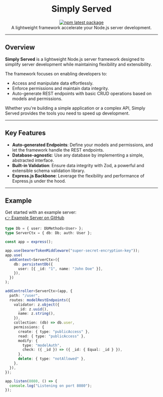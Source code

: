 <h1 align="center">Simply Served</h1>

<div align="center">

[![npm latest package](https://img.shields.io/npm/v/simply-served/latest.svg)](https://www.npmjs.com/package/simply-served)  
A lightweight framework accelerate your Node.js server development.

</div>

---

## Overview

**Simply Served** is a lightweight Node.js server framework designed to simplify server development while maintaining flexibility and extensibility.

The framework focuses on enabling developers to:

- Access and manipulate data effortlessly.
- Enforce permissions and maintain data integrity.
- Auto-generate REST endpoints with basic CRUD operations based on models and permissions.

Whether you're building a simple application or a complex API, Simply Served provides the tools you need to speed up development.

---

## Key Features

- **Auto-generated Endpoints**: Define your models and permissions, and let the framework handle the REST endpoints.
- **Database-agnostic**: Use any database by implementing a simple, abstracted interface.
- **Built-in Validation**: Ensure data integrity with Zod, a powerful and extensible schema validation library.
- **Express.js Backbone**: Leverage the flexibility and performance of Express.js under the hood.

---

## Example

Get started with an example server:  
[👉 Example Server on GitHub](https://github.com/WesleyEdwards/simply-served-example)

```typescript
type Db = { user: DbMethods<User> };
type ServerCtx = { db: Db; auth: User };

const app = express();

app.use(bearerTokenMiddleware("super-secret-encryption-key"));
app.use(
  addContext<ServerCtx>({
    db: persistentDb({
      user: [{ _id: "1", name: "John Doe" }],
    }),
  })
);

addController<ServerCtx>(app, {
  path: "/user",
  routes: modelRestEndpoints({
    validator: z.object({
      _id: z.uuid(),
      name: z.string(),
    }),
    collection: (db) => db.user,
    permissions: {
      create: { type: "publicAccess" },
      read: { type: "publicAccess" },
      modify: {
        type: "modelAuth",
        check: ({ _id }) => ({ _id: { Equal: _id } }),
      },
      delete: { type: "notAllowed" },
    },
  }),
});

app.listen(8080, () => {
  console.log("Listening on port 8080");
});

```

